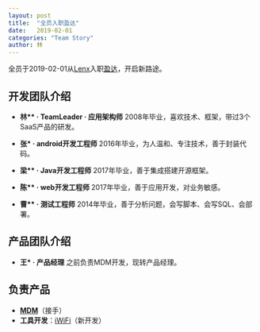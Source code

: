 ```yaml
---
layout: post
title:  "全员入职盈达"
date:   2019-02-01
categories: "Team Story"
author: 林
---
```

全员于2019-02-01从[Lenx][lenx]入职[盈达][idata]，开启新路途。

## 开发团队介绍
- **林\*\* · TeamLeader · 应用架构师**
2008年毕业，喜欢技术、框架，带过3个SaaS产品的研发。

- **张\* · android开发工程师**
2016年毕业，为人温和、专注技术，善于封装代码。

- **梁\*\* · Java开发工程师**
2017年毕业，善于集成搭建开源框架。

- **陈\*\* · web开发工程师**
2017年毕业，善于应用开发，对业务敏感。

- **曹\*\* · 测试工程师**
2014年毕业，善于分析问题，会写脚本、会写SQL、会部署。

## 产品团队介绍
- **王\* · 产品经理**
之前负责MDM开发，现转产品经理。

## 负责产品
- **[MDM][mdm]**（接手）
- **工具开发**：[iWiFi][iwifi]（新开发）


[lenx]: http://www.lenx.cn
[idata]: http://www.idatachina.com
[mdm]: http://mdm.idatachina.com
[iwifi]: http://119.23.142.19:10009/iwifi/
